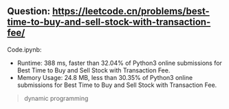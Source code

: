 ## Question: https://leetcode.cn/problems/best-time-to-buy-and-sell-stock-with-transaction-fee/

Code.ipynb:
* Runtime: 388 ms, faster than 32.04% of Python3 online submissions for Best Time to Buy and Sell Stock with Transaction Fee.
* Memory Usage: 24.8 MB, less than 30.35% of Python3 online submissions for Best Time to Buy and Sell Stock with Transaction Fee.
> dynamic programming